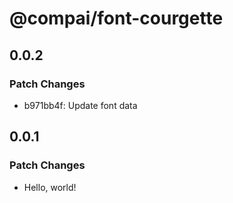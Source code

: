 # @compai/font-courgette

## 0.0.2

### Patch Changes

- b971bb4f: Update font data

## 0.0.1

### Patch Changes

- Hello, world!
